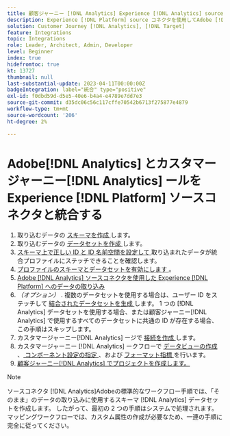 ```yaml
---
title: 顧客ジャーニー [!DNL Analytics] Experience [!DNL Analytics] source コネクタの統合  [!DNL Platform]  チュートリアル
description: Experience [!DNL Platform] source コネクタを使用してAdobe [!DNL Analytics]  カスタマージャーニー [!DNL Analytics]  統合する方法を説明します。
solution: Customer Journey [!DNL Analytics], [!DNL Target]
feature: Integrations
topic: Integrations
role: Leader, Architect, Admin, Developer
level: Beginner
index: true
hidefromtoc: true
kt: 13727
thumbnail: null
last-substantial-update: 2023-04-11T00:00:00Z
badgeIntegration: label="統合" type="positive"
exl-id: f0dbd59d-d5e5-40e6-b4a4-e4789e7dd7e3
source-git-commit: d35dc06c56c117cffe70542b6713f275877e4879
workflow-type: tm+mt
source-wordcount: '206'
ht-degree: 2%

---
```


# Adobe[!DNL Analytics] とカスタマージャーニー[!DNL Analytics] ールを Experience [!DNL Platform] ソースコネクタと統合する

<ol>
    <li>取り込むデータの <a href="https://experienceleague.adobe.com/ja?lang=ja#dashboard/learning" _target="_blank" rel="noopener noreferrer"> スキーマを作成 </a> します。</li>
    <li>取り込むデータの <a href="https://experienceleague.adobe.com/docs/platform-learn/tutorials/data-ingestion/create-datasets-and-ingest-data.html?lang=ja" _target="_blank" rel="noopener noreferrer"> データセットを作成 </a> します。</a></li>
    <li><a href="https://experienceleague.adobe.com/docs/platform-learn/tutorials/identities/label-ingest-and-verify-identity-data.html?lang=ja" _target="_blank" rel="noopener noreferrer"> スキーマ上で正しい ID と ID 名前空間を設定して </a> 取り込まれたデータが統合プロファイルにステッチできることを確認します。</li> 
    <li><a href="https://experienceleague.adobe.com/docs/platform-learn/tutorials/profiles/bring-data-into-the-real-time-customer-profile.html?lang=ja" _target="_blank" rel="noopener noreferrer"> プロファイルのスキーマとデータセットを有効にします </a>。</li>
    <li><a href="https://experienceleague.adobe.com/docs/platform-learn/tutorials/sources/ingest-data-from-adobe-analytics.html?lang=ja" _target="_blank" rel="noopener noreferrer">Adobe [!DNL Analytics] ソースコネクタを使用した Experience [!DNL Platform] へのデータの取り込み </a></li>
    <li><i> （オプション） </i>. 複数のデータセットを使用する場合は、ユーザー ID をステッチして <a href="https://experienceleague.adobe.com/docs/analytics-platform/using/cja-connections/combined-dataset.html?lang=ja" _target="_blank" rel="noopener noreferrer"> 結合されたデータセットを生成 </a> します。 1 つの [!DNL Analytics] データセットを使用する場合、または顧客ジャーニー[!DNL Analytics] で使用するすべてのデータセットに共通の ID が存在する場合、この手順はスキップします。</li>
    <li>カスタマージャーニー[!DNL Analytics] ージで <a href="https://experienceleague.adobe.com/docs/customer-journey-analytics-learn/tutorials/connections/connecting-customer-journey-analytics-to-data-sources-in-platform.html?lang=ja" _target="_blank" rel="noopener noreferrer"> 接続を作成 </a> します。</li>
    <li>カスタマージャーニー [!DNL Analytics] ークフローで <a href="https://experienceleague.adobe.com/docs/customer-journey-analytics-learn/tutorials/data-views/basic-configuration-for-data-views.html?lang=ja" _target="_blank" rel="noopener noreferrer"> データビューの作成 </a>、<a href="https://experienceleague.adobe.com/docs/customer-journey-analytics-learn/tutorials/data-views/configuring-component-settings-in-data-views.html?lang=ja" _target="_blank" rel="noopener noreferrer"> コンポーネント設定の指定 </a>、および <a href="https://experienceleague.adobe.com/docs/customer-journey-analytics-learn/tutorials/data-views/formatting-metrics-in-data-views.html?lang=ja" _target="_blank" rel="noopener noreferrer"> フォーマット指標 </a> を行います。
    <li><a href="https://experienceleague.adobe.com/docs/customer-journey-analytics-learn/tutorials/analysis-workspace/workspace-projects/build-a-new-project.html?lang=ja" _target="_blank" rel="noopener noreferrer">顧客ジャーニー[!DNL Analytics] でプロジェクトを作成します。</a></li>
</ol>

>[!NOTE]
>
>ソースコネクタ [!DNL Analytics]Adobeの標準的なワークフロー手順では、「そのまま」のデータの取り込みに使用するスキーマ [!DNL Analytics] データセットを作成します。 したがって、最初の 2 つの手順はシステムで処理されます。 マッピングワークフローでは、カスタム属性の作成が必要なため、一連の手順に完全に従ってください。
